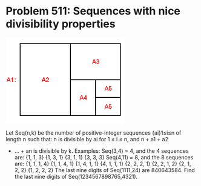 # Problem 511: Sequences with nice divisibility properties

![problem](problem.gif)

Let Seq(n,k) be the number of positive-integer sequences {ai}1≤i≤n of
length n such that: n is divisible by ai for 1 ≤ i ≤ n, and n + a1 + a2
+ ... + an is divisible by k. Examples: Seq(3,4) = 4, and the 4
sequences are: {1, 1, 3} {1, 3, 1} {3, 1, 1} {3, 3, 3} Seq(4,11) = 8,
and the 8 sequences are: {1, 1, 1, 4} {1, 1, 4, 1} {1, 4, 1, 1} {4, 1,
1, 1} {2, 2, 2, 1} {2, 2, 1, 2} {2, 1, 2, 2} {1, 2, 2, 2} The last nine
digits of Seq(1111,24) are 840643584. Find the last nine digits of
Seq(1234567898765,4321).